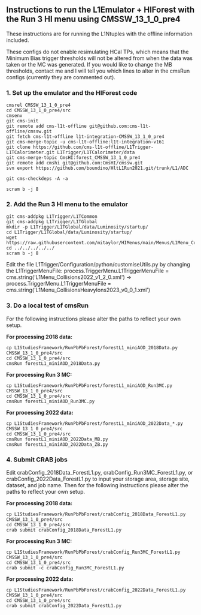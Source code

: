 ## Instructions to run the L1Emulator + HIForest with the Run 3 HI menu using CMSSW_13_1_0_pre4

These instructions are for running the L1Ntuples with the offline information included. 

These configs do not enable resimulating HCal TPs, which means that the Minimum Bias trigger thresholds will not be altered from when the data was taken or the MC was generated. If you would like to change the MB thresholds, contact me and I will tell you which lines to alter in the cmsRun configs (currently they are commented out).

### 1. Set up the emulator and the HIForest code

```
cmsrel CMSSW_13_1_0_pre4
cd CMSSW_13_1_0_pre4/src
cmsenv
git cms-init
git remote add cms-l1t-offline git@github.com:cms-l1t-offline/cmssw.git
git fetch cms-l1t-offline l1t-integration-CMSSW_13_1_0_pre4
git cms-merge-topic -u cms-l1t-offline:l1t-integration-v161
git clone https://github.com/cms-l1t-offline/L1Trigger-L1TCalorimeter.git L1Trigger/L1TCalorimeter/data
git cms-merge-topic CmsHI:forest_CMSSW_13_1_0_pre4
git remote add cmshi git@github.com:CmsHI/cmssw.git
svn export https://github.com/boundino/HltL1Run2021.git/trunk/L1/ADC

git cms-checkdeps -A -a

scram b -j 8
```

### 2. Add the Run 3 HI menu to the emulator

```
git cms-addpkg L1Trigger/L1TCommon
git cms-addpkg L1Trigger/L1TGlobal
mkdir -p L1Trigger/L1TGlobal/data/Luminosity/startup/
cd L1Trigger/L1TGlobal/data/Luminosity/startup/
wget https://raw.githubusercontent.com/mitaylor/HIMenus/main/Menus/L1Menu_CollisionsHeavyIons2023_v0_0_1.xml
cd ../../../../../
scram b -j 8
```

Edit the file L1Trigger/Configuration/python/customiseUtils.py by changing the L1TriggerMenuFile: process.TriggerMenu.L1TriggerMenuFile = cms.string('L1Menu_Collisions2022_v1_2_0.xml') → process.TriggerMenu.L1TriggerMenuFile = cms.string('L1Menu_CollisionsHeavyIons2023_v0_0_1.xml')

### 3. Do a local test of cmsRun

For the following instructions please alter the paths to reflect your own setup.

**For processing 2018 data:**

```
cp L1StudiesFramework/RunPbPbForest/forestL1_miniAOD_2018Data.py CMSSW_13_1_0_pre4/src
cd CMSSW_13_1_0_pre4/src
cmsRun forestL1_miniAOD_2018Data.py
```

**For processing Run 3 MC:**

```
cp L1StudiesFramework/RunPbPbForest/forestL1_miniAOD_Run3MC.py CMSSW_13_1_0_pre4/src
cd CMSSW_13_1_0_pre4/src
cmsRun forestL1_miniAOD_Run3MC.py
```

**For processing 2022 data:**

```cp L1StudiesFramework/RunForest/forestL1_miniAOD_Run3MC.py CMSSW_12_6_0_pre1/src
cp L1StudiesFramework/RunPbPbForest/forestL1_miniAOD_2022Data_*.py CMSSW_13_1_0_pre4/src
cd CMSSW_13_1_0_pre4/src
cmsRun forestL1_miniAOD_2022Data_MB.py
cmsRun forestL1_miniAOD_2022Data_ZB.py
```

### 4. Submit CRAB jobs

Edit crabConfig_2018Data_ForestL1.py, crabConfig_Run3MC_ForestL1.py, or crabConfig_2022Data_ForestL1.py to input your storage area, storage site, dataset, and job name. Then for the following instructions please alter the paths to reflect your own setup.

**For processing 2018 data:**

```
cp L1StudiesFramework/RunPbPbForest/crabConfig_2018Data_ForestL1.py CMSSW_13_1_0_pre4/src
cd CMSSW_13_1_0_pre4/src
crab submit crabConfig_2018Data_ForestL1.py
```

**For processing Run 3 MC:**

```
cp L1StudiesFramework/RunPbPbForest/crabConfig_Run3MC_ForestL1.py CMSSW_13_1_0_pre4/src
cd CMSSW_13_1_0_pre4/src
crab submit -c crabConfig_Run3MC_ForestL1.py
```

**For processing 2022 data:**

```
cp L1StudiesFramework/RunPbPbForest/crabConfig_2022Data_ForestL1.py CMSSW_13_1_0_pre4/src
cd CMSSW_13_1_0_pre4/src
crab submit crabConfig_2022Data_ForestL1.py
```

